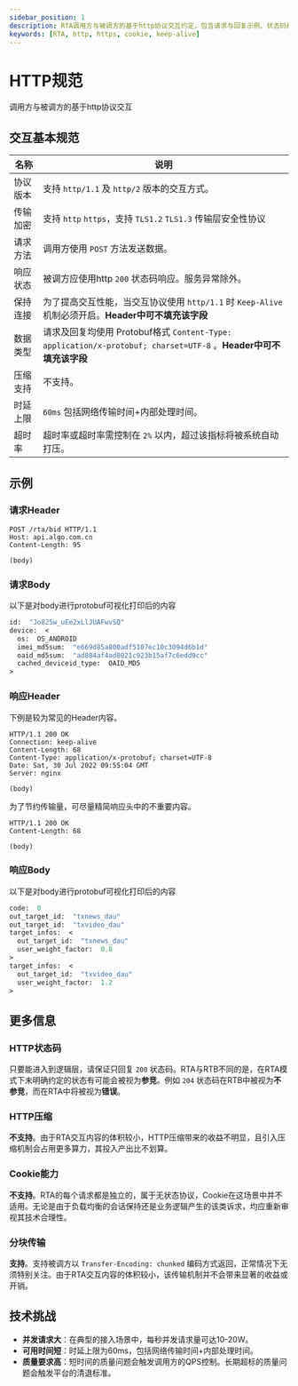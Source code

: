 ```yaml
---
sidebar_position: 1
description: RTA调用方与被调方的基于http协议交互约定，包含请求与回复示例、状态码约定、超时上限等。
keywords: [RTA, http, https, cookie, keep-alive]
---
```


# HTTP规范

调用方与被调方的基于http协议交互

## 交互基本规范
|  名称 | 说明 |
|  ----  | ----  |
| 协议版本 | 支持 `http/1.1` 及 `http/2` 版本的交互方式。 |
| 传输加密 | 支持 `http` `https`，支持 `TLS1.2` `TLS1.3` 传输层安全性协议 |
| 请求方法 | 调用方使用 `POST` 方法发送数据。 |
| 响应状态 | 被调方应使用http `200` 状态码响应。服务异常除外。 |
| 保持连接 | 为了提高交互性能，当交互协议使用 `http/1.1` 时 `Keep-Alive` 机制必须开启。**Header中可不填充该字段** |
| 数据类型 | 请求及回复均使用 Protobuf格式 `Content-Type: application/x-protobuf; charset=UTF-8` 。**Header中可不填充该字段** |
| 压缩支持 | 不支持。 |
| 时延上限 | `60ms` 包括网络传输时间+内部处理时间。 |
| 超时率 | 超时率或超时率需控制在 `2%` 以内，超过该指标将被系统自动打压。 |

## 示例

### 请求Header

```http
POST /rta/bid HTTP/1.1
Host: api.algo.com.cn
Content-Length: 95

(body)
```

### 请求Body
以下是对body进行protobuf可视化打印后的内容
```protobuf
id:  "Jo825w_uEe2xLlJUAFwvSQ"
device:  <
  os:  OS_ANDROID
  imei_md5sum:  "e669d85a800adf5107ec10c3094d6b1d"
  oaid_md5sum:  "ad804af4ad8021c923b15af7c6edd9cc"
  cached_deviceid_type:  OAID_MD5
>
```

### 响应Header

下例是较为常见的Header内容。

```http
HTTP/1.1 200 OK
Connection: keep-alive
Content-Length: 68
Content-Type: application/x-protobuf; charset=UTF-8
Date: Sat, 30 Jul 2022 09:55:04 GMT
Server: nginx

(body)
```

为了节约传输量，可尽量精简响应头中的不重要内容。

```http
HTTP/1.1 200 OK
Content-Length: 68

(body)
```

### 响应Body
以下是对body进行protobuf可视化打印后的内容
```protobuf
code:  0
out_target_id:  "txnews_dau"
out_target_id:  "txvideo_dau"
target_infos:  <
  out_target_id:  "txnews_dau"
  user_weight_factor:  0.8
>
target_infos:  <
  out_target_id:  "txvideo_dau"
  user_weight_factor:  1.2
>
```

## 更多信息

### HTTP状态码
只要能进入到逻辑层，请保证只回复 `200` 状态码。RTA与RTB不同的是，在RTA模式下未明确约定的状态有可能会被视为**参竞**。例如 `204` 状态码在RTB中被视为**不参竞**，而在RTA中将被视为**错误**。

### HTTP压缩
**不支持**。由于RTA交互内容的体积较小，HTTP压缩带来的收益不明显，且引入压缩机制会占用更多算力，其投入产出比不划算。

### Cookie能力
**不支持**。RTA的每个请求都是独立的，属于无状态协议，Cookie在这场景中并不适用。无论是由于负载均衡的会话保持还是业务逻辑产生的该类诉求，均应重新审视其技术合理性。

### 分块传输
**支持**。支持被调方以 `Transfer-Encoding: chunked` 编码方式返回，正常情况下无须特别关注。由于RTA交互内容的体积较小，该传输机制并不会带来显著的收益或开销。

## 技术挑战

- **并发请求大**：在典型的接入场景中，每秒并发请求量可达10-20W。
- **可用时间短**：时延上限为60ms，包括网络传输时间+内部处理时间。
- **质量要求高**：短时间的质量问题会触发调用方的QPS控制。长期超标的质量问题会触发平台的清退标准。